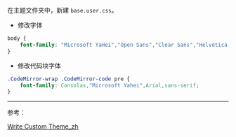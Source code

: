 在主题文件夹中，新建 `base.user.css`。

* 修改字体

```css
body {
    font-family: "Microsoft YaHei","Open Sans","Clear Sans","Helvetica Neue",Helvetica,Arial,sans-serif;
}
```

* 修改代码块字体

```css
.CodeMirror-wrap .CodeMirror-code pre {
    font-family: Consolas,"Microsoft Yahei",Arial,sans-serif;
}
```

***

参考：

[Write Custom Theme_zh](https://theme.typora.io/doc/zh/Write-Custom-Theme/#%E8%87%AA%E5%AE%9A%E4%B9%89%E5%AD%97%E4%BD%93)

